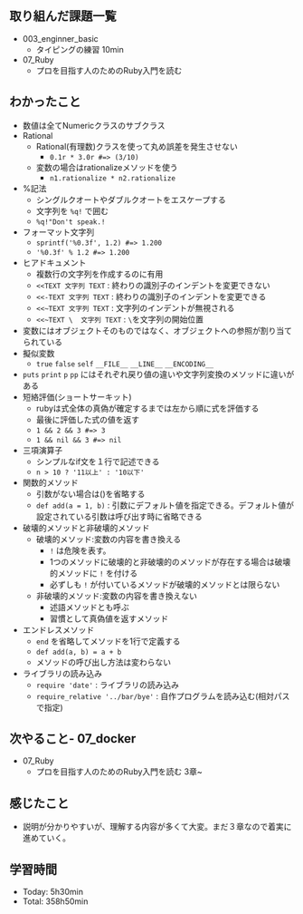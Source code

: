## 取り組んだ課題一覧
- 003_enginner_basic
  - タイピングの練習 10min
- 07_Ruby
  - プロを目指す人のためのRuby入門を読む
## わかったこと
  - 数値は全てNumericクラスのサブクラス
  - Rational
    - Rational(有理数)クラスを使って丸め誤差を発生させない
      - `0.1r * 3.0r #=> (3/10)`
    - 変数の場合はrationalizeメソッドを使う
      - `n1.rationalize * n2.rationalize`
  - %記法
    - シングルクオートやダブルクオートをエスケープする
    - 文字列を `%q!` で囲む
    - `%q!"Don't speak.!`
  - フォーマット文字列
    - `sprintf('%0.3f', 1.2) #=> 1.200`
    - `'%0.3f' % 1.2 #=> 1.200`
  - ヒアドキュメント
    - 複数行の文字列を作成するのに有用
    - `<<TEXT 文字列 TEXT` : 終わりの識別子のインデントを変更できない
    - `<<-TEXT 文字列 TEXT` : 終わりの識別子のインデントを変更できる
    - `<<~TEXT 文字列 TEXT` : 文字列のインデントが無視される
    - `<<~TEXT \  文字列 TEXT` : `\`を文字列の開始位置
  - 変数にはオブジェクトそのものではなく、オブジェクトへの参照が割り当てられている
  - 擬似変数
    - `true` `false` `self` `__FILE__` `__LINE__` `__ENCODING__`
  - `puts` `print` `p` `pp` にはそれぞれ戻り値の違いや文字列変換のメソッドに違いがある
  - 短絡評価(ショートサーキット)
    - rubyは式全体の真偽が確定するまでは左から順に式を評価する
    - 最後に評価した式の値を返す
    - `1 && 2 && 3 #=> 3`
    - `1 && nil && 3 #=> nil`
  - 三項演算子
    - シンプルなif文を１行で記述できる
    - `n > 10 ? '11以上' : '10以下'`
  - 関数的メソッド
    - 引数がない場合は()を省略する
    - `def add(a = 1, b)` : 引数にデフォルト値を指定できる。デフォルト値が設定されている引数は呼び出す時に省略できる
  - 破壊的メソッドと非破壊的メソッド
    - 破壊的メソッド:変数の内容を書き換える
      - `!` は危険を表す。
      - 1つのメソッドに破壊的と非破壊的のメソッドが存在する場合は破壊的メソッドに `!` を付ける
      - 必ずしも `!` が付いているメソッドが破壊的メソッドとは限らない
    - 非破壊的メソッド:変数の内容を書き換えない
      - 述語メソッドとも呼ぶ
      - 習慣として真偽値を返すメソッド
  - エンドレスメソッド
    - `end` を省略してメソッドを1行で定義する
    - `def add(a, b) = a + b`
    - メソッドの呼び出し方法は変わらない
  - ライブラリの読み込み
    - `require 'date'` : ライブラリの読み込み
    - `require_relative '../bar/bye'` : 自作プログラムを読み込む(相対パスで指定)
## 次やること- 07_docker
- 07_Ruby
  - プロを目指す人のためのRuby入門を読む 3章~
## 感じたこと
- 説明が分かりやすいが、理解する内容が多くて大変。まだ３章なので着実に進めていく。
## 学習時間
- Today: 5h30min
- Total: 358h50min